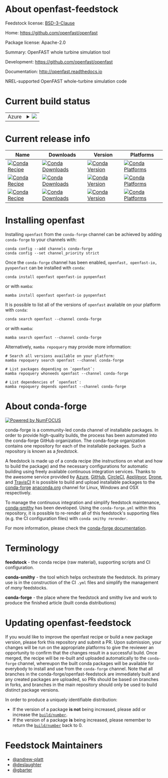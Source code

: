 About openfast-feedstock
========================

Feedstock license: [BSD-3-Clause](https://github.com/conda-forge/openfast-feedstock/blob/main/LICENSE.txt)

Home: https://github.com/openfast/openfast

Package license: Apache-2.0

Summary: OpenFAST whole turbine simulation tool

Development: https://github.com/openfast/openfast

Documentation: http://openfast.readthedocs.io

NREL-supported OpenFAST whole-turbine simulation code

Current build status
====================


<table>
    
  <tr>
    <td>Azure</td>
    <td>
      <details>
        <summary>
          <a href="https://dev.azure.com/conda-forge/feedstock-builds/_build/latest?definitionId=9498&branchName=main">
            <img src="https://dev.azure.com/conda-forge/feedstock-builds/_apis/build/status/openfast-feedstock?branchName=main">
          </a>
        </summary>
        <table>
          <thead><tr><th>Variant</th><th>Status</th></tr></thead>
          <tbody><tr>
              <td>linux_64</td>
              <td>
                <a href="https://dev.azure.com/conda-forge/feedstock-builds/_build/latest?definitionId=9498&branchName=main">
                  <img src="https://dev.azure.com/conda-forge/feedstock-builds/_apis/build/status/openfast-feedstock?branchName=main&jobName=linux&configuration=linux%20linux_64_" alt="variant">
                </a>
              </td>
            </tr><tr>
              <td>linux_aarch64</td>
              <td>
                <a href="https://dev.azure.com/conda-forge/feedstock-builds/_build/latest?definitionId=9498&branchName=main">
                  <img src="https://dev.azure.com/conda-forge/feedstock-builds/_apis/build/status/openfast-feedstock?branchName=main&jobName=linux&configuration=linux%20linux_aarch64_" alt="variant">
                </a>
              </td>
            </tr><tr>
              <td>osx_64</td>
              <td>
                <a href="https://dev.azure.com/conda-forge/feedstock-builds/_build/latest?definitionId=9498&branchName=main">
                  <img src="https://dev.azure.com/conda-forge/feedstock-builds/_apis/build/status/openfast-feedstock?branchName=main&jobName=osx&configuration=osx%20osx_64_" alt="variant">
                </a>
              </td>
            </tr><tr>
              <td>osx_arm64</td>
              <td>
                <a href="https://dev.azure.com/conda-forge/feedstock-builds/_build/latest?definitionId=9498&branchName=main">
                  <img src="https://dev.azure.com/conda-forge/feedstock-builds/_apis/build/status/openfast-feedstock?branchName=main&jobName=osx&configuration=osx%20osx_arm64_" alt="variant">
                </a>
              </td>
            </tr><tr>
              <td>win_64</td>
              <td>
                <a href="https://dev.azure.com/conda-forge/feedstock-builds/_build/latest?definitionId=9498&branchName=main">
                  <img src="https://dev.azure.com/conda-forge/feedstock-builds/_apis/build/status/openfast-feedstock?branchName=main&jobName=win&configuration=win%20win_64_" alt="variant">
                </a>
              </td>
            </tr>
          </tbody>
        </table>
      </details>
    </td>
  </tr>
</table>

Current release info
====================

| Name | Downloads | Version | Platforms |
| --- | --- | --- | --- |
| [![Conda Recipe](https://img.shields.io/badge/recipe-openfast-green.svg)](https://anaconda.org/conda-forge/openfast) | [![Conda Downloads](https://img.shields.io/conda/dn/conda-forge/openfast.svg)](https://anaconda.org/conda-forge/openfast) | [![Conda Version](https://img.shields.io/conda/vn/conda-forge/openfast.svg)](https://anaconda.org/conda-forge/openfast) | [![Conda Platforms](https://img.shields.io/conda/pn/conda-forge/openfast.svg)](https://anaconda.org/conda-forge/openfast) |
| [![Conda Recipe](https://img.shields.io/badge/recipe-openfast--io-green.svg)](https://anaconda.org/conda-forge/openfast-io) | [![Conda Downloads](https://img.shields.io/conda/dn/conda-forge/openfast-io.svg)](https://anaconda.org/conda-forge/openfast-io) | [![Conda Version](https://img.shields.io/conda/vn/conda-forge/openfast-io.svg)](https://anaconda.org/conda-forge/openfast-io) | [![Conda Platforms](https://img.shields.io/conda/pn/conda-forge/openfast-io.svg)](https://anaconda.org/conda-forge/openfast-io) |
| [![Conda Recipe](https://img.shields.io/badge/recipe-pyopenfast-green.svg)](https://anaconda.org/conda-forge/pyopenfast) | [![Conda Downloads](https://img.shields.io/conda/dn/conda-forge/pyopenfast.svg)](https://anaconda.org/conda-forge/pyopenfast) | [![Conda Version](https://img.shields.io/conda/vn/conda-forge/pyopenfast.svg)](https://anaconda.org/conda-forge/pyopenfast) | [![Conda Platforms](https://img.shields.io/conda/pn/conda-forge/pyopenfast.svg)](https://anaconda.org/conda-forge/pyopenfast) |

Installing openfast
===================

Installing `openfast` from the `conda-forge` channel can be achieved by adding `conda-forge` to your channels with:

```
conda config --add channels conda-forge
conda config --set channel_priority strict
```

Once the `conda-forge` channel has been enabled, `openfast, openfast-io, pyopenfast` can be installed with `conda`:

```
conda install openfast openfast-io pyopenfast
```

or with `mamba`:

```
mamba install openfast openfast-io pyopenfast
```

It is possible to list all of the versions of `openfast` available on your platform with `conda`:

```
conda search openfast --channel conda-forge
```

or with `mamba`:

```
mamba search openfast --channel conda-forge
```

Alternatively, `mamba repoquery` may provide more information:

```
# Search all versions available on your platform:
mamba repoquery search openfast --channel conda-forge

# List packages depending on `openfast`:
mamba repoquery whoneeds openfast --channel conda-forge

# List dependencies of `openfast`:
mamba repoquery depends openfast --channel conda-forge
```


About conda-forge
=================

[![Powered by
NumFOCUS](https://img.shields.io/badge/powered%20by-NumFOCUS-orange.svg?style=flat&colorA=E1523D&colorB=007D8A)](https://numfocus.org)

conda-forge is a community-led conda channel of installable packages.
In order to provide high-quality builds, the process has been automated into the
conda-forge GitHub organization. The conda-forge organization contains one repository
for each of the installable packages. Such a repository is known as a *feedstock*.

A feedstock is made up of a conda recipe (the instructions on what and how to build
the package) and the necessary configurations for automatic building using freely
available continuous integration services. Thanks to the awesome service provided by
[Azure](https://azure.microsoft.com/en-us/services/devops/), [GitHub](https://github.com/),
[CircleCI](https://circleci.com/), [AppVeyor](https://www.appveyor.com/),
[Drone](https://cloud.drone.io/welcome), and [TravisCI](https://travis-ci.com/)
it is possible to build and upload installable packages to the
[conda-forge](https://anaconda.org/conda-forge) [anaconda.org](https://anaconda.org/)
channel for Linux, Windows and OSX respectively.

To manage the continuous integration and simplify feedstock maintenance,
[conda-smithy](https://github.com/conda-forge/conda-smithy) has been developed.
Using the ``conda-forge.yml`` within this repository, it is possible to re-render all of
this feedstock's supporting files (e.g. the CI configuration files) with ``conda smithy rerender``.

For more information, please check the [conda-forge documentation](https://conda-forge.org/docs/).

Terminology
===========

**feedstock** - the conda recipe (raw material), supporting scripts and CI configuration.

**conda-smithy** - the tool which helps orchestrate the feedstock.
                   Its primary use is in the construction of the CI ``.yml`` files
                   and simplify the management of *many* feedstocks.

**conda-forge** - the place where the feedstock and smithy live and work to
                  produce the finished article (built conda distributions)


Updating openfast-feedstock
===========================

If you would like to improve the openfast recipe or build a new
package version, please fork this repository and submit a PR. Upon submission,
your changes will be run on the appropriate platforms to give the reviewer an
opportunity to confirm that the changes result in a successful build. Once
merged, the recipe will be re-built and uploaded automatically to the
`conda-forge` channel, whereupon the built conda packages will be available for
everybody to install and use from the `conda-forge` channel.
Note that all branches in the conda-forge/openfast-feedstock are
immediately built and any created packages are uploaded, so PRs should be based
on branches in forks, and branches in the main repository should only be used to
build distinct package versions.

In order to produce a uniquely identifiable distribution:
 * If the version of a package **is not** being increased, please add or increase
   the [``build/number``](https://docs.conda.io/projects/conda-build/en/latest/resources/define-metadata.html#build-number-and-string).
 * If the version of a package **is** being increased, please remember to return
   the [``build/number``](https://docs.conda.io/projects/conda-build/en/latest/resources/define-metadata.html#build-number-and-string)
   back to 0.

Feedstock Maintainers
=====================

* [@andrew-platt](https://github.com/andrew-platt/)
* [@deslaughter](https://github.com/deslaughter/)
* [@gbarter](https://github.com/gbarter/)

